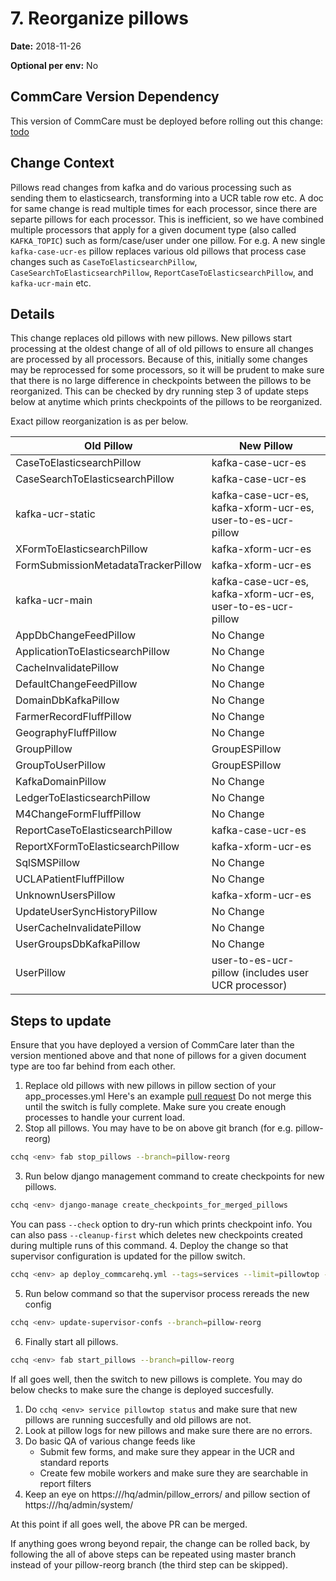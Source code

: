 # 7. Reorganize pillows

**Date:** 2018-11-26

**Optional per env:** No

## CommCare Version Dependency
This version of CommCare must be deployed before rolling out this change:
[todo](https://github.com/dimagi/commcare-hq/commit/todo)


## Change Context
Pillows read changes from kafka and do various processing such as sending them to
elasticsearch, transforming into a UCR table row etc. A doc for same change is read
multiple times for each processor, since there are separte pillows for each processor.
This is inefficient, so we have combined multiple processors that apply for a
given document type (also called `KAFKA_TOPIC`) such as form/case/user under
one pillow. For e.g. A new single `kafka-case-ucr-es` pillow replaces
various old pillows that process case changes such as `CaseToElasticsearchPillow`,
`CaseSearchToElasticsearchPillow`, `ReportCaseToElasticsearchPillow`,
and `kafka-ucr-main` etc. 

## Details
This change replaces old pillows with new pillows. New pillows start
processing at the oldest change of all of old pillows to ensure all changes
are processed by all processors. Because of this, initially some changes may be 
reprocessed for some processors, so it will be prudent to make sure that there is
no large difference in checkpoints between the pillows to be reorganized.
This can be checked by dry running step 3 of update steps below at anytime which
prints checkpoints of the pillows to be reorganized.

Exact pillow reorganization is as per below.

Old Pillow | New Pillow
-- | --
CaseToElasticsearchPillow | kafka-case-ucr-es
CaseSearchToElasticsearchPillow | kafka-case-ucr-es
kafka-ucr-static | kafka-case-ucr-es, kafka-xform-ucr-es, user-to-es-ucr-pillow
XFormToElasticsearchPillow | kafka-xform-ucr-es
FormSubmissionMetadataTrackerPillow | kafka-xform-ucr-es
kafka-ucr-main | kafka-case-ucr-es, kafka-xform-ucr-es, user-to-es-ucr-pillow
AppDbChangeFeedPillow | No Change
ApplicationToElasticsearchPillow | No Change
CacheInvalidatePillow | No Change
DefaultChangeFeedPillow | No Change
DomainDbKafkaPillow | No Change
FarmerRecordFluffPillow | No Change
GeographyFluffPillow | No Change
GroupPillow | GroupESPillow
GroupToUserPillow | GroupESPillow
KafkaDomainPillow | No Change
LedgerToElasticsearchPillow | No Change
M4ChangeFormFluffPillow | No Change
ReportCaseToElasticsearchPillow | kafka-case-ucr-es
ReportXFormToElasticsearchPillow | kafka-xform-ucr-es
SqlSMSPillow | No Change
UCLAPatientFluffPillow | No Change
UnknownUsersPillow | kafka-xform-ucr-es
UpdateUserSyncHistoryPillow | No Change
UserCacheInvalidatePillow | No Change
UserGroupsDbKafkaPillow | No Change
UserPillow | user-to-es-ucr-pillow  (includes user UCR processor)

## Steps to update
Ensure that you have deployed a version of CommCare later than the version mentioned above
and that none of pillows for a given document type are too far behind from each other.

1. Replace old pillows with new pillows in pillow section of your app_processes.yml
   Here's an example [pull request](https://github.com/dimagi/commcare-cloud/pull/2415)
   Do not merge this until the switch is fully complete. Make sure you create enough
   processes to handle your current load.
2. Stop all pillows. You may have to be on above git branch (for e.g. pillow-reorg)
```bash   
cchq <env> fab stop_pillows --branch=pillow-reorg
```
3. Run below django management command to create checkpoints for new pillows.
```bash   
cchq <env> django-manage create_checkpoints_for_merged_pillows
```
You can pass `--check` option to dry-run which prints checkpoint info.
You can also pass `--cleanup-first` which deletes new checkpoints created during
multiple runs of this command.
4. Deploy the change so that supervisor configuration is updated for the pillow switch.
```bash   
cchq <env> ap deploy_commcarehq.yml --tags=services --limit=pillowtop --branch=pillow-reorg
```
5. Run below command so that the supervisor process rereads the new config
```bash   
cchq <env> update-supervisor-confs --branch=pillow-reorg
```
6. Finally start all pillows.
```bash    
cchq <env> fab start_pillows --branch=pillow-reorg
```

If all goes well, then the switch to new pillows is complete.
You may do below checks to make sure the change is deployed succesfully.

1. Do `cchq <env> service pillowtop status` and make sure that new pillows are running succesfully and old pillows are not.
2. Look at pillow logs for new pillows and make sure there are no errors.
3. Do basic QA of various change feeds like
   - Submit few forms, and make sure they appear in the UCR and standard reports
   - Create few mobile workers and make sure they are searchable in report filters
4. Keep an eye on https://<your-domain>/hq/admin/pillow_errors/ and pillow section of
   https://<your-domain>/hq/admin/system/

At this point if all goes well, the above PR can be merged.

If anything goes wrong beyond repair, the change can be rolled back, by following
the all of above steps can be repeated using master branch instead of 
your pillow-reorg branch (the third step can be skipped).
